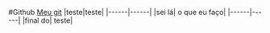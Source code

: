 #Github
[Meu git](https://github.com/iurimega13)
|teste|teste|
|------|------|
|sei lá| o que eu faço|
|------|------|
|final do| teste|
